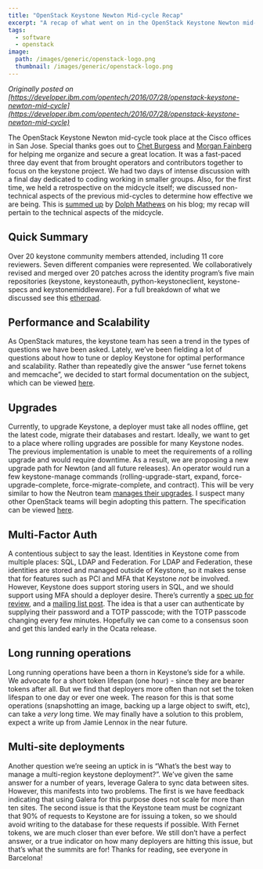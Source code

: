```yaml
---
title: "OpenStack Keystone Newton Mid-cycle Recap"
excerpt: "A recap of what went on in the OpenStack Keystone Newton mid-cycle meetup"
tags:
  - software
  - openstack
image:
  path: /images/generic/openstack-logo.png
  thumbnail: /images/generic/openstack-logo.png
---
```


_Originally posted on [https://developer.ibm.com/opentech/2016/07/28/openstack-keystone-newton-mid-cycle](https://developer.ibm.com/opentech/2016/07/28/openstack-keystone-newton-mid-cycle)_

The OpenStack Keystone Newton mid-cycle took place at the Cisco offices in San Jose. Special thanks goes out to [Chet Burgess](https://twitter.com/cfbIV) and [Morgan Fainberg](https://twitter.com/MdrnStm) for helping me organize and secure a great location. It was a fast-paced three day event that from brought operators and contributors together to focus on the keystone project. We had two days of intense discussion with a final day dedicated to coding working in smaller groups. Also, for the first time, we held a retrospective on the midcycle itself; we discussed non-technical aspects of the previous mid-cycles to determine how effective we are being. This is [summed up](http://dolphm.com/retrospective-on-openstack-midcycles/) by [Dolph Mathews](https://twitter.com/dolphm) on his blog; my recap will pertain to the technical aspects of the midcycle.

## Quick Summary

Over 20 keystone community members attended, including 11 core reviewers. Seven different companies were represented. We collaboratively revised and merged over 20 patches across the identity program’s five main repositories (keystone, keystoneauth, python-keystoneclient, keystone-specs and keystonemiddleware). For a full breakdown of what we discussed see this [etherpad](https://etherpad.openstack.org/p/keystone-newton-midcycle).

## Performance and Scalability

As OpenStack matures, the keystone team has seen a trend in the types of questions we have been asked. Lately, we’ve been fielding a lot of questions about how to tune or deploy Keystone for optimal performance and scalability. Rather than repeatedly give the answer “use fernet tokens and memcache”, we decided to start formal documentation on the subject, which can be viewed [here](http://docs.openstack.org/developer/keystone/performance.html).

## Upgrades

Currently, to upgrade Keystone, a deployer must take all nodes offline, get the latest code, migrate their databases and restart. Ideally, we want to get to a place where rolling upgrades are possible for many Keystone nodes. The previous implementation is unable to meet the requirements of a rolling upgrade and would require downtime. As a result, we are proposing a new upgrade path for Newton (and all future releases). An operator would run a few keystone-manage commands (rolling-upgrade-start, expand, force-upgrade-complete, force-migrate-complete, and contract). This will be very similar to how the Neutron team [manages their upgrades](http://docs.openstack.org/developer/neutron/devref/upgrade.html#server-upgrade). I suspect many other OpenStack teams will begin adopting this pattern. The specification can be viewed [here](https://review.openstack.org/#/c/337680/).

## Multi-Factor Auth

A contentious subject to say the least. Identities in Keystone come from multiple places: SQL, LDAP and Federation. For LDAP and Federation, these identities are stored and managed outside of Keystone, so it makes sense that for features such as PCI and MFA that Keystone *not* be involved. However, Keystone does support storing users in SQL, and we should support using MFA should a deployer desire. There’s currently a [spec up for review](https://review.openstack.org/#/c/345113/), and a [mailing list post](http://lists.openstack.org/pipermail/openstack-dev/2016-July/099419.html). The idea is that a user can authenticate by supplying their password and a TOTP passcode; with the TOTP passcode changing every few minutes. Hopefully we can come to a consensus soon and get this landed early in the Ocata release.

## Long running operations

Long running operations have been a thorn in Keystone’s side for a while. We advocate for a short token lifespan (one hour) - since they are bearer tokens after all. But we find that deployers more often than not set the token lifespan to one day or ever one week. The reason for this is that some operations (snapshotting an image, backing up a large object to swift, etc), can take a *very* long time. We may finally have a solution to this problem, expect a write up from Jamie Lennox in the near future.

## Multi-site deployments

Another question we’re seeing an uptick in is “What’s the best way to manage a multi-region keystone deployment?”. We’ve given the same answer for a number of years, leverage Galera to sync data between sites. However, this manifests into two problems. The first is we have feedback indicating that using Galera for this purpose does not scale for more than ten sites. The second issue is that the Keystone team must be cognizant that 90% of requests to Keystone are for issuing a token, so we should avoid writing to the database for these requests if possible. With Fernet tokens, we are much closer than ever before. We still don’t have a perfect answer, or a true indicator on how many deployers are hitting this issue, but that’s what the summits are for! Thanks for reading, see everyone in Barcelona!

